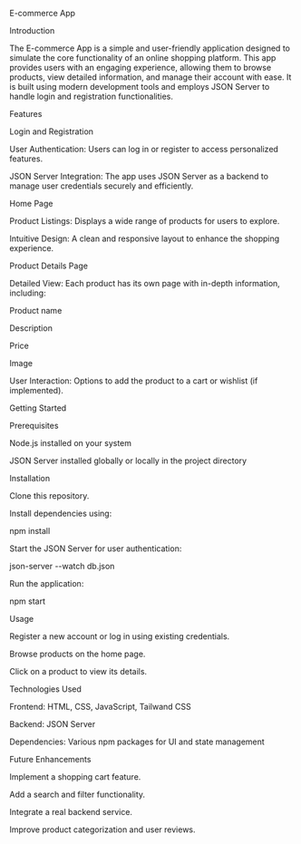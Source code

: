 E-commerce App

Introduction

The E-commerce App is a simple and user-friendly application designed to simulate the core functionality of an online shopping platform. This app provides users with an engaging experience, allowing them to browse products, view detailed information, and manage their account with ease. It is built using modern development tools and employs JSON Server to handle login and registration functionalities.

Features

Login and Registration

User Authentication: Users can log in or register to access personalized features.

JSON Server Integration: The app uses JSON Server as a backend to manage user credentials securely and efficiently.

Home Page

Product Listings: Displays a wide range of products for users to explore.

Intuitive Design: A clean and responsive layout to enhance the shopping experience.

Product Details Page

Detailed View: Each product has its own page with in-depth information, including:

Product name

Description

Price

Image

User Interaction: Options to add the product to a cart or wishlist (if implemented).

Getting Started

Prerequisites

Node.js installed on your system

JSON Server installed globally or locally in the project directory

Installation

Clone this repository.

Install dependencies using:

npm install

Start the JSON Server for user authentication:

json-server --watch db.json

Run the application:

npm start

Usage

Register a new account or log in using existing credentials.

Browse products on the home page.

Click on a product to view its details.

Technologies Used

Frontend: HTML, CSS, JavaScript, Tailwand CSS

Backend: JSON Server

Dependencies: Various npm packages for UI and state management

Future Enhancements

Implement a shopping cart feature.

Add a search and filter functionality.

Integrate a real backend service.

Improve product categorization and user reviews.
